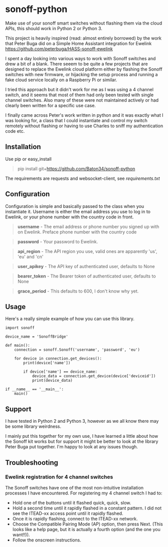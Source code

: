 # sonoff-python
Make use of your sonoff smart switches without flashing them via the cloud APIs, this should work in Python 2 or Python 3.

This project is heavily inspired (read: almost entirely borrowed) by the work that Peter Buga did on a Simple Home Assistant integration for Ewelink https://github.com/peterbuga/HASS-sonoff-ewelink

I spent a day looking into various ways to work with Sonoff switches and drew a bit of a blank. There seeem to be quite a few projects that are designed to replace the Ewelink cloud platform either by flashing the Sonoff switches with new firmware, or hijacking the setup process and running a fake cloud service locally on a Raspberry Pi or similar.

I tried this approach but it didn't work for me as I was using a 4 channel switch, and it seems that most of them had only been tested with single channel switches. Also many of these were not maintained actively or had clearly been written for a specific use case.

I finally came across Peter's work written in python and it was exactly what I was looking for, a class that I could instantiate and control my switch remotely without flashing or having to use Charles to sniff my authentication code etc.

## Installation

Use pip or easy_install

> pip install git+https://github.com/Baton34/sonoff-python

The requirements are requests and websocket-client, see _requirements.txt_

## Configuration

Configuration is simple and basically passed to the class when you instantiate it. Username is either the email address you use to log in to Ewelink, or your phone number with the country code in front.

> **username** - The email address or phone number you signed up with on Ewelink. Preface phone number with the country code

> **password** - Your password to Ewelink.

> **api_region** - The API region you use, valid ones are apparently 'us', 'eu' and 'cn'

> **user_apikey** - The API key of authenticated user, defaults to None

> **bearer_token** - The Bearer token of authenticated user, defaults to None

> **grace_period** - This defaults to 600, I don't know why yet.

## Usage
Here's a really simple example of how you can use this library. 

```
import sonoff

device_name = 'SonoffBridge'

def main():
    connection = sonoff.Sonoff('username', 'password', 'eu')

    for device in connection.get_devices():
        print(device['name'])
        
        if device['name'] == device_name:
            device_data = connection.get_device(device['deviceid'])
            print(device_data)

if __name__ == '__main__':
    main()
```

## Support

I have tested in Python 2 and Python 3, however as we all know there may be some library weirdness.

I mainly put this together for my own use, I have learned a little about how the Sonoff kit works but for support it might be better to look at the library Peter Buga put together. I'm happy to look at any issues though.

## Troubleshooting

### Ewelink registration for 4 channel switches
The Sonoff switches have one of the most non-intuitive installation processes I have encountered. For registering my 4 channel switch I had to:
* Hold one of the buttons until it flashed quick, quick, slow.
* Hold a second time until it rapidly flashed in a constant pattern. I did not see the ITEAD-xx access point until it rapidly flashed.
* Once it is rapidly flashing, connect to the ITEAD-xx network.
* Choose the Compatible Pairing Mode (AP) option, then press Next. (This looks like a help page, but it is actually a fourth option (and the one you want!!)).
* Follow the onscreen instructions.
